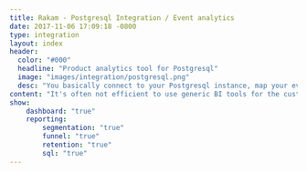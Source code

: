 ```yaml
---
title: Rakam - Postgresql Integration / Event analytics
date: 2017-11-06 17:09:18 -0800
type: integration
layout: index
header:
  color: "#000"
  headline: "Product analytics tool for Postgresql"
  image: "images/integration/postgresql.png"
  desc: "You basically connect to your Postgresql instance, map your event data and build interactive reporting user interfaces."
content: "It's often not efficient to use generic BI tools for the customer event data because event data has different semantics. You usually want to run ad-hoc funnel, retention and segmentation queries, label your event types and share them internally which is not convenient in generic BI tools. That's why we created Rakam for just the product event data. Rakam answers these questions in a seamless way and lets you drill-down these metrics so that you can understand how your users are behaving."
show:
    dashboard: "true"
    reporting:
        segmentation: "true"
        funnel: "true"
        retention: "true"
        sql: "true"
---
```

